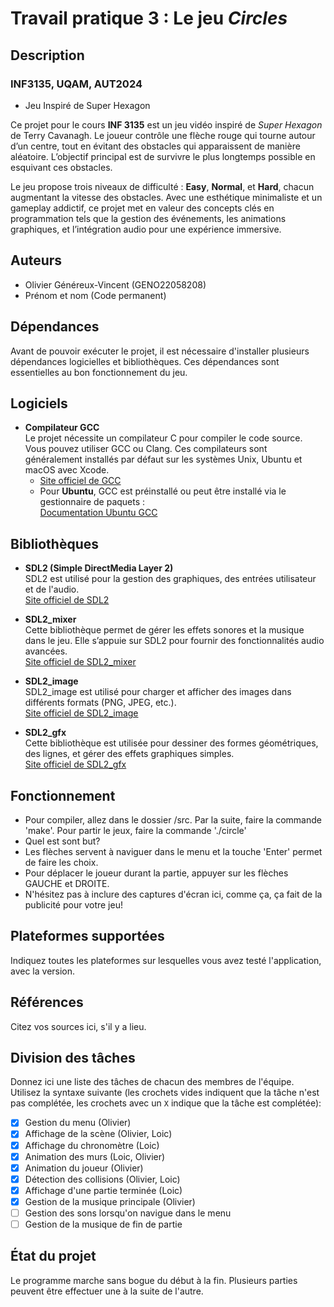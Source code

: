 # Travail pratique 3 : Le jeu *Circles*

## Description

### INF3135, UQAM, AUT2024
* Jeu Inspiré de Super Hexagon

Ce projet pour le cours **INF 3135** est un jeu vidéo inspiré de *Super Hexagon* de Terry Cavanagh. Le joueur contrôle une flèche rouge qui tourne autour d’un centre, tout en évitant des obstacles qui apparaissent de manière aléatoire. L’objectif principal est de survivre le plus longtemps possible en esquivant ces obstacles.

Le jeu propose trois niveaux de difficulté : **Easy**, **Normal**, et **Hard**, chacun augmentant la vitesse des obstacles. Avec une esthétique minimaliste et un gameplay addictif, ce projet met en valeur des concepts clés en programmation tels que la gestion des événements, les animations graphiques, et l’intégration audio pour une expérience immersive.

## Auteurs

- Olivier Généreux-Vincent (GENO22058208)
- Prénom et nom (Code permanent)

## Dépendances

Avant de pouvoir exécuter le projet, il est nécessaire d'installer plusieurs dépendances logicielles et bibliothèques. Ces dépendances sont essentielles au bon fonctionnement du jeu.

## Logiciels

- **Compilateur GCC**  
  Le projet nécessite un compilateur C pour compiler le code source. Vous pouvez utiliser GCC ou Clang. Ces compilateurs sont généralement installés par défaut sur les systèmes Unix, Ubuntu et macOS avec Xcode.  
  - [Site officiel de GCC](https://gcc.gnu.org/)
  - Pour **Ubuntu**, GCC est préinstallé ou peut être installé via le gestionnaire de paquets :  
    [Documentation Ubuntu GCC](https://packages.ubuntu.com/search?keywords=gcc)

## Bibliothèques

- **SDL2 (Simple DirectMedia Layer 2)**  
  SDL2 est utilisé pour la gestion des graphiques, des entrées utilisateur et de l'audio.  
  [Site officiel de SDL2](https://www.libsdl.org/)

- **SDL2_mixer**  
  Cette bibliothèque permet de gérer les effets sonores et la musique dans le jeu. Elle s’appuie sur SDL2 pour fournir des fonctionnalités audio avancées.  
  [Site officiel de SDL2_mixer](https://www.libsdl.org/projects/SDL_mixer/)

- **SDL2_image**  
  SDL2_image est utilisé pour charger et afficher des images dans différents formats (PNG, JPEG, etc.).  
  [Site officiel de SDL2_image](https://www.libsdl.org/projects/SDL_image/)

- **SDL2_gfx**  
  Cette bibliothèque est utilisée pour dessiner des formes géométriques, des lignes, et gérer des effets graphiques simples.  
  [Site officiel de SDL2_gfx](https://www.ferzkopp.net/Software/SDL_gfx/)

## Fonctionnement

* Pour compiler, allez dans le dossier /src.  Par la suite, faire la commande 'make'.
  Pour partir le jeux, faire la commande './circle'
* Quel est sont but?
* Les flèches servent à naviguer dans le menu et la touche 'Enter' permet de faire les choix.
* Pour déplacer le joueur durant la partie, appuyer sur les flèches GAUCHE et DROITE.
* N'hésitez pas à inclure des captures d'écran ici, comme ça, ça fait de la
  publicité pour votre jeu!

## Plateformes supportées

Indiquez toutes les plateformes sur lesquelles vous avez testé l'application,
avec la version.

## Références

Citez vos sources ici, s'il y a lieu.

## Division des tâches

Donnez ici une liste des tâches de chacun des membres de l'équipe. Utilisez la
syntaxe suivante (les crochets vides indiquent que la tâche n'est pas
complétée, les crochets avec un `X` indique que la tâche est complétée):

* [X] Gestion du menu (Olivier)
* [X] Affichage de la scène (Olivier, Loic)
* [X] Affichage du chronomètre (Loic)
* [X] Animation des murs (Loic, Olivier)
* [X] Animation du joueur (Olivier)
* [X] Détection des collisions (Olivier, Loic)
* [X] Affichage d'une partie terminée (Loic)
* [X] Gestion de la musique principale (Olivier)
* [ ] Gestion des sons lorsqu'on navigue dans le menu
* [ ] Gestion de la musique de fin de partie

## État du projet

Le programme marche sans bogue du début à la fin.  Plusieurs parties peuvent être effectuer une à la suite de l'autre.

